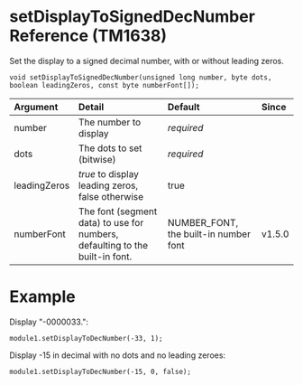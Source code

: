 # setDisplayToSignedDecNumber Reference (TM1638) #

Set the display to a signed decimal number, with or without leading zeros.

```
void setDisplayToSignedDecNumber(unsigned long number, byte dots, boolean leadingZeros, const byte numberFont[]);
```

| Argument | Detail | Default | Since |
|:---------|:-------|:--------|:------|
| number | The number to display | _required_ |  |
| dots | The dots to set (bitwise) | _required_ |  |
| leadingZeros | _true_ to display leading zeros, false otherwise | true |  |
| numberFont | The font (segment data) to use for numbers, defaulting to the built-in font. | NUMBER\_FONT, the built-in number font | v1.5.0 |

# Example #

Display "-0000033.":
```
module1.setDisplayToDecNumber(-33, 1);
```

Display -15 in decimal with no dots and no leading zeroes:
```
module1.setDisplayToDecNumber(-15, 0, false);
```